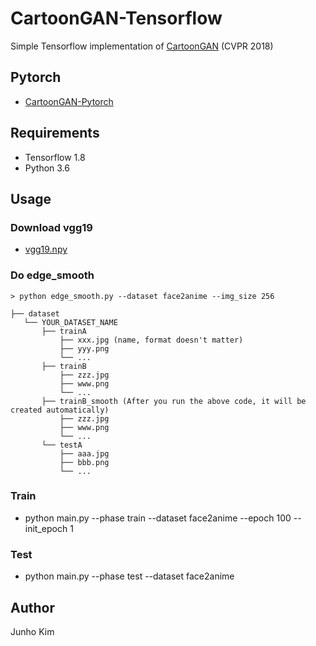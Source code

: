 # CartoonGAN-Tensorflow
Simple Tensorflow implementation of [CartoonGAN](http://openaccess.thecvf.com/content_cvpr_2018/papers/Chen_CartoonGAN_Generative_Adversarial_CVPR_2018_paper.pdf) (CVPR 2018)

## Pytorch
* [CartoonGAN-Pytorch](https://github.com/znxlwm/pytorch-CartoonGAN)

## Requirements
* Tensorflow 1.8
* Python 3.6

## Usage
### Download vgg19
* [vgg19.npy](https://mega.nz/#!xZ8glS6J!MAnE91ND_WyfZ_8mvkuSa2YcA7q-1ehfSm-Q1fxOvvs)

### Do edge_smooth
```
> python edge_smooth.py --dataset face2anime --img_size 256
```

```
├── dataset
   └── YOUR_DATASET_NAME
       ├── trainA
           ├── xxx.jpg (name, format doesn't matter)
           ├── yyy.png
           └── ...
       ├── trainB
           ├── zzz.jpg
           ├── www.png
           └── ...
       ├── trainB_smooth (After you run the above code, it will be created automatically)
           ├── zzz.jpg 
           ├── www.png
           └── ...
       └── testA
           ├── aaa.jpg 
           ├── bbb.png
           └── ...
```

### Train
* python main.py --phase train --dataset face2anime --epoch 100 --init_epoch 1

### Test
* python main.py --phase test --dataset face2anime

## Author
Junho Kim
